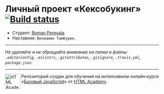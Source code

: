# Личный проект «Кексобукинг» [![Build status][travis-image]][travis-url]

* Студент: [Roman Perevala](https://up.htmlacademy.ru/javascript/11/user/8212).
* Наставник: `Вениамин Тамбурин`.

---

_Не удаляйте и не обращайте внимание на папки и файлы:_<br>
_`.editorconfig`, `.eslintrc`, `.gitattributes`, `.gitignore`, `.travis.yml`, `package.json`._

---

<a href="https://htmlacademy.ru/intensive/javascript"><img align="left" width="50" height="50" title="HTML Academy" src="https://up.htmlacademy.ru/static/img/intensive/javascript/logo-for-github.svg"></a>

Репозиторий создан для обучения на интенсивном онлайн‑курсе «[Базовый JavaScript](https://htmlacademy.ru/intensive/javascript)» от [HTML Academy](https://htmlacademy.ru).

[travis-image]: https://travis-ci.org/htmlacademy-javascript/8212-keksobooking.svg?branch=master
[travis-url]: https://travis-ci.org/htmlacademy-javascript/8212-keksobooking
